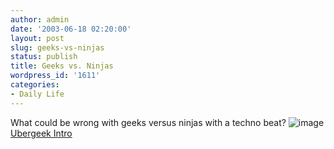 ```yaml
---
author: admin
date: '2003-06-18 02:20:00'
layout: post
slug: geeks-vs-ninjas
status: publish
title: Geeks vs. Ninjas
wordpress_id: '1611'
categories:
- Daily Life
---
```


What could be wrong with geeks versus ninjas with a techno beat?
![image](http://www.arcanology.com/images/garrot-ninja.jpg) [Ubergeek
Intro](http://www.ubergeek.tv/ubergeektv.php)
